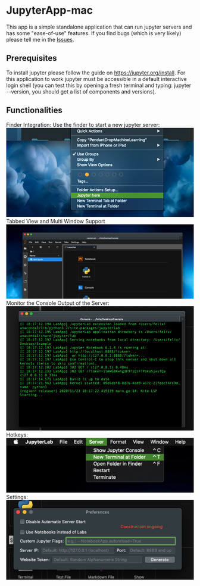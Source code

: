 # JupyterApp-mac
This app is a simple standalone application that can run jupyter servers and has some "ease-of-use" features.
If you find bugs (which is very likely) please tell me in the [Issues](https://github.com/FelixKratz/JupyterApp-mac/issues).

## Prerequisites
To install jupyter please follow the guide on https://jupyter.org/install.
For this application to work jupyter must be accessible in a default interactive login shell 
(you can test this by opening a fresh terminal and typing: jupyter --version, you should get a list of components and versions).

## Functionalities
Finder Integration: Use the finder to start a new jupyter server: <br>
![Finder Integration](Images/FinderIntegration.png) <br>
Tabbed View and Multi Window Support <br>
![Tabbed Views](Images/TabbedViews.png) <br>
Monitor the Console Output of the Server: <br>
![Console Output](Images/ConsoleOutput.png) <br>
Hotkeys: <br>
![Hotkeys](Images/hotKeys.png) <br>
Settings: <br>
![Settings](Images/settingsPane.png) <br>
